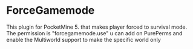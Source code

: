 # ForceGamemode
This plugin for PocketMine 5. that makes player forced to survival mode. The permission is "forcegamemode.use" u can add on PurePerms and enable the Multiworld support to make the specific world only
